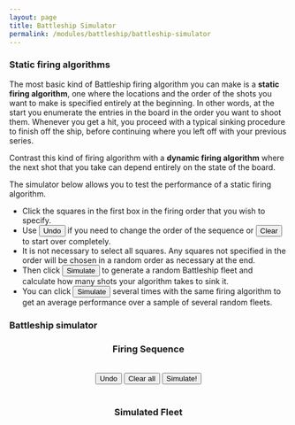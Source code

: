 ```yaml
---
layout: page
title: Battleship Simulator
permalink: /modules/battleship/battleship-simulator
---
```



<head>
<meta charset='utf-8'>
<link rel="stylesheet" href="battle-simulator.css">
</head>


### Static firing algorithms

The most basic kind of Battleship firing algorithm you can make is a **static firing algorithm**, one where the locations and the order of the shots you want to make is specified entirely at the beginning.  In other words, at the start you enumerate the entries in the board in the order you want to shoot them.  Whenever you get a hit, you proceed with a typical sinking procedure to finish off the ship, before continuing where you left off with your previous series.

Contrast this kind of firing algorithm with a **dynamic firing algorithm** where the next shot that you take can depend entirely on the state of the board.

The simulator below allows you to test the performance of a static firing algorithm.  
* Click the squares in the first box in the firing order that you wish to specify.
* Use <button class="button-85">Undo</button> if you need to change the order of the sequence or <button class="button-85">Clear</button> to start over completely.
* It is not necessary to select all squares.  Any squares not specified in the order will be chosen in a random order as necessary at the end.
* Then click <button class="button-85">Simulate</button> to generate a random Battleship fleet and calculate how many shots your algorithm takes to sink it.
* You can click <button class="button-85">Simulate</button> several times with the same firing algorithm to get an average performance over a sample of several random fleets.

### Battleship simulator

<body>


<center>
<h3>Firing Sequence</h3>
<div id="firing-order">
</div>
</center>

<br/>
<center>
<button id='undo' class="button-85" role="button">Undo</button>
<button id='clear' class="button-85" role="button">Clear all</button>
<button id='simulate' class="button-85" role="button">Simulate!</button>
</center>

<br/>
<center>
<h3>Simulated Fleet</h3>
<div id="battleship-fleet">
</div>
</center>

<center>
<p id="statistics">
</p>
</center>




<script src='battle-simulator.js'></script>
</body>


